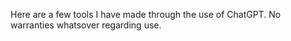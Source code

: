 Here are a few tools I have made through the use of ChatGPT. No warranties whatsover regarding use.

